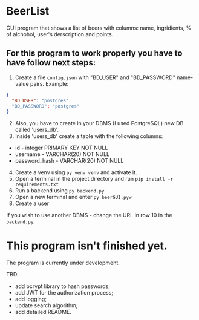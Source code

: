 # BeerList
GUI program that shows a list of beers with columns: name, ingridients, % of alchohol, user's derscription and points.

## For this program to work properly you have to have follow next steps:
1. Create a file `config.json` with "BD_USER" and "BD_PASSWORD" name-value pairs. Example:
```config.json
{
  "BD_USER": "postgres"
  "BD_PASSWORD": "postgres"
}
```
2. Also, you have to create in your DBMS (I used PostgreSQL) new DB called 'users_db'.
3. Inside 'users_db' create a table with the following columns:
  - id - integer PRIMARY KEY NOT NULL
  - username - VARCHAR(20) NOT NULL
  - password_hash - VARCHAR(20) NOT NULL
4. Create a venv using `py venv venv` and activate it.
5. Open a terminal in the project directory and run `pip install -r requirements.txt`
6. Run a backend using `py backend.py`
7. Open a new terminal and enter `py beerGUI.pyw`
8. Create a user

If you wish to use another DBMS - change the URL in row 10 in the `backend.py`.

# This program isn't finished yet.
The program is currently under development.

TBD:
- add bcrypt library to hash passwords;
- add JWT for the authorization process;
- add logging;
- update search algorithm;
- add detailed README.


